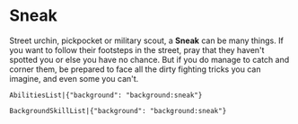 # Sneak

Street urchin, pickpocket or military scout, a **Sneak** can be many things. If you want to follow their footsteps in the street, pray that they haven't spotted you or else you have no chance. But if you do manage to catch and corner them, be prepared to face all the dirty fighting tricks you can imagine, and even some you can't.

`AbilitiesList|{"background": "background:sneak"}`

`BackgroundSkillList|{"background": "background:sneak"}`